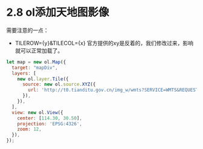 # 2.8 ol添加天地图影像

需要注意的一点：

* TILEROW={y}\&TILECOL={x} 官方提供的xy是反着的，我们修改过来，影响就可以正常加载了。

```javascript
let map = new ol.Map({
  target: "mapDiv",
  layers: [
    new ol.layer.Tile({
      source: new ol.source.XYZ({
        url: 'http://t0.tianditu.gov.cn/img_w/wmts?SERVICE=WMTS&REQUEST=GetTile&VERSION=1.0.0&LAYER=img&STYLE=default&TILEMATRIXSET=w&FORMAT=tiles&TILEMATRIX={z}&TILEROW={y}&TILECOL={x}&tk=密钥',
      }),
    }), 
  ],
  view: new ol.View({
    center: [114.30, 30.50],
    projection: 'EPSG:4326',
    zoom: 12,
  }),
});
```
